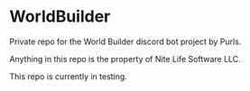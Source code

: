 # WorldBuilder

Private repo for the World Builder discord bot project by Purls.

Anything in this repo is the property of Nite Life Software LLC.


This repo is currently in testing.

